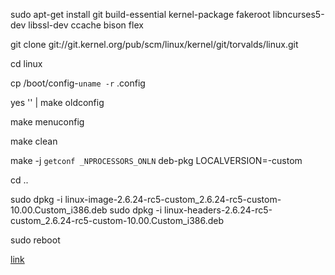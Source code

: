 sudo apt-get install git build-essential kernel-package fakeroot libncurses5-dev libssl-dev ccache bison flex

git clone git://git.kernel.org/pub/scm/linux/kernel/git/torvalds/linux.git

cd linux

cp /boot/config-`uname -r` .config

yes '' | make oldconfig

make menuconfig

make clean

make -j `getconf _NPROCESSORS_ONLN` deb-pkg LOCALVERSION=-custom

cd ..

sudo dpkg -i linux-image-2.6.24-rc5-custom_2.6.24-rc5-custom-10.00.Custom_i386.deb
sudo dpkg -i linux-headers-2.6.24-rc5-custom_2.6.24-rc5-custom-10.00.Custom_i386.deb

sudo reboot

[link](https://wiki.ubuntu.com/KernelTeam/GitKernelBuild)
